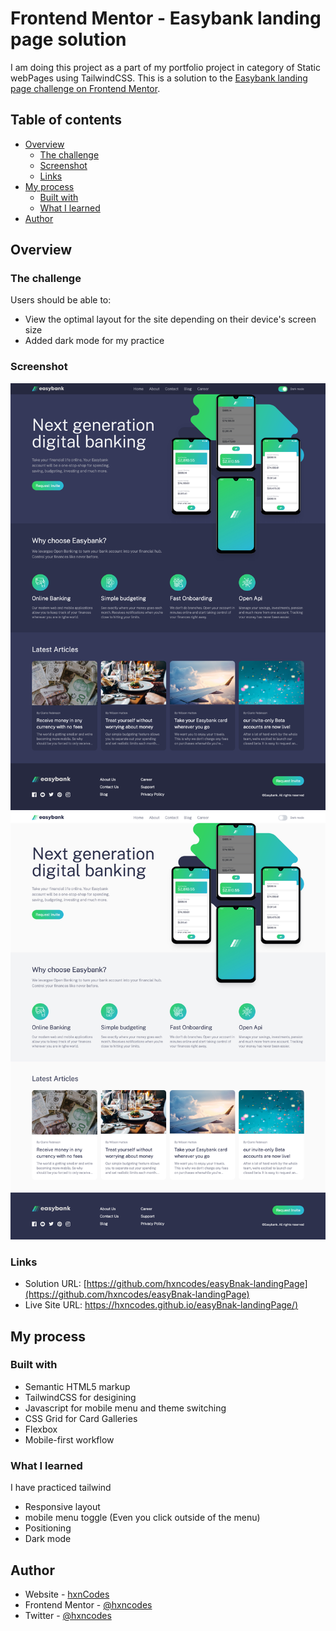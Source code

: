 # Frontend Mentor - Easybank landing page solution

I am doing this project as a part of my portfolio project in category of Static webPages using TailwindCSS. This is a solution to the [Easybank landing page challenge on Frontend Mentor](https://www.frontendmentor.io/challenges/easybank-landing-page-WaUhkoDN).

## Table of contents

- [Overview](#overview)
  - [The challenge](#the-challenge)
  - [Screenshot](#screenshot)
  - [Links](#links)
- [My process](#my-process)
  - [Built with](#built-with)
  - [What I learned](#what-i-learned)
- [Author](#author)

## Overview

### The challenge

Users should be able to:

- View the optimal layout for the site depending on their device's screen size
- Added dark mode for my practice

### Screenshot

![Easybank Dark mode](./Easybank%20Dark.png)
![Easybank Light mode](./Easybank%20Light.png)

### Links

- Solution URL: [https://github.com/hxncodes/easyBnak-landingPage](https://github.com/hxncodes/easyBnak-landingPage)
- Live Site URL: [https://hxncodes.github.io/easyBnak-landingPage/)](https://hxncodes.github.io/easyBnak-landingPage/)

## My process

### Built with

- Semantic HTML5 markup
- TailwindCSS for desigining
- Javascript for mobile menu and theme switching
- CSS Grid for Card Galleries
- Flexbox
- Mobile-first workflow

### What I learned

I have practiced tailwind

- Responsive layout
- mobile menu toggle (Even you click outside of the menu)
- Positioning
- Dark mode

## Author

- Website - [hxnCodes](https://hxn-portfolio-next.vercel.app/)
- Frontend Mentor - [@hxncodes](https://www.frontendmentor.io/profile/hxncodes)
- Twitter - [@hxncodes](https://www.twitter.com/hxncodes)
